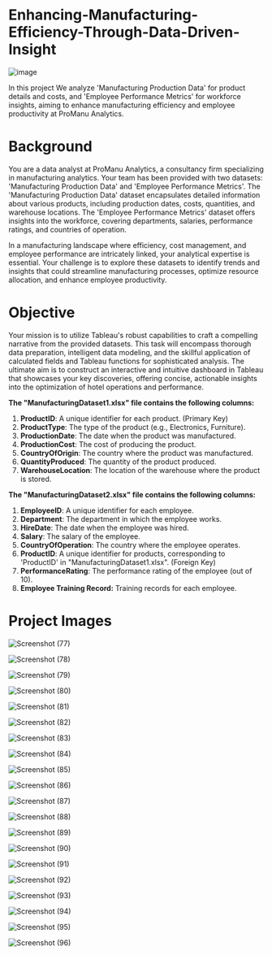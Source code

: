 # Enhancing-Manufacturing-Efficiency-Through-Data-Driven-Insight

![image](https://github.com/Shubham999-code/Enhancing-Manufacturing-Efficiency-Through-Data-Driven-Insight-PowerBI-Project/assets/120647088/f3253a85-0cb2-4773-ae71-b5b9afe611aa)

In this project We analyze 'Manufacturing Production Data' for product details and costs, and 'Employee Performance Metrics' for workforce insights, aiming to enhance manufacturing efficiency and employee productivity at ProManu Analytics.

# Background

You are a data analyst at ProManu Analytics, a consultancy firm specializing in manufacturing analytics. Your team has been provided with two datasets: 'Manufacturing Production Data' and 'Employee Performance Metrics'. The 'Manufacturing Production Data' dataset encapsulates detailed information about various products, including production dates, costs, quantities, and warehouse locations. The 'Employee Performance Metrics' dataset offers insights into the workforce, covering departments, salaries, performance ratings, and countries of operation.

In a manufacturing landscape where efficiency, cost management, and employee performance are intricately linked, your analytical expertise is essential. Your challenge is to explore these datasets to identify trends and insights that could streamline manufacturing processes, optimize resource allocation, and enhance employee productivity.

# Objective

Your mission is to utilize Tableau's robust capabilities to craft a compelling narrative from the provided datasets. This task will encompass thorough data preparation, intelligent data modeling, and the skillful application of calculated fields and Tableau functions for sophisticated analysis. The ultimate aim is to construct an interactive and intuitive dashboard in Tableau that showcases your key discoveries, offering concise, actionable insights into the optimization of hotel operations and performance.

**The "ManufacturingDataset1.xlsx" file contains the following columns:**

1. **ProductID**: A unique identifier for each product.  (Primary Key)
2. **ProductType**: The type of the product (e.g., Electronics, Furniture).
3. **ProductionDate**: The date when the product was manufactured.
4. **ProductionCost**: The cost of producing the product.
5. **CountryOfOrigin**: The country where the product was manufactured.
6. **QuantityProduced**: The quantity of the product produced.
7. **WarehouseLocation**: The location of the warehouse where the product is stored.

**The "ManufacturingDataset2.xlsx" file contains the following columns:**

1. **EmployeeID**: A unique identifier for each employee.
2. **Department**: The department in which the employee works.
3. **HireDate**: The date when the employee was hired.
4. **Salary**: The salary of the employee.
5. **CountryOfOperation**: The country where the employee operates.
6. **ProductID**: A unique identifier for products, corresponding to 'ProductID' in "ManufacturingDataset1.xlsx".  (Foreign Key)
7. **PerformanceRating**: The performance rating of the employee (out of 10).
8. **Employee Training Record:** Training records for each employee.

# Project Images

![Screenshot (77)](https://github.com/Shubham999-code/Enhancing-Manufacturing-Efficiency-Through-Data-Driven-Insight-PowerBI-Project/assets/120647088/aaaea92b-1fdf-4a13-aaa5-8e149dd19eaa)



![Screenshot (78)](https://github.com/Shubham999-code/Enhancing-Manufacturing-Efficiency-Through-Data-Driven-Insight-PowerBI-Project/assets/120647088/8ce1eb5b-46cb-4975-94c4-ba42f8f234d0)

![Screenshot (79)](https://github.com/Shubham999-code/Enhancing-Manufacturing-Efficiency-Through-Data-Driven-Insight-PowerBI-Project/assets/120647088/824fb804-3281-4a12-b1cc-dd116ec5f08a)
                                          

![Screenshot (80)](https://github.com/Shubham999-code/Enhancing-Manufacturing-Efficiency-Through-Data-Driven-Insight-PowerBI-Project/assets/120647088/2302f816-724e-4031-bde9-c87519779b69)

![Screenshot (81)](https://github.com/Shubham999-code/Enhancing-Manufacturing-Efficiency-Through-Data-Driven-Insight-PowerBI-Project/assets/120647088/74c6963e-1206-4e9d-9ac8-74b9b90d5051)


![Screenshot (82)](https://github.com/Shubham999-code/Enhancing-Manufacturing-Efficiency-Through-Data-Driven-Insight-PowerBI-Project/assets/120647088/2c03ab77-2d5c-4556-9cbd-3ce71e08f1c5)


![Screenshot (83)](https://github.com/Shubham999-code/Enhancing-Manufacturing-Efficiency-Through-Data-Driven-Insight-PowerBI-Project/assets/120647088/fcf5f126-33e2-4f33-b29a-08c6cc9f7c76)


![Screenshot (84)](https://github.com/Shubham999-code/Enhancing-Manufacturing-Efficiency-Through-Data-Driven-Insight-PowerBI-Project/assets/120647088/0b0cb647-33c0-48fa-ac36-48b9eca6026f)



![Screenshot (85)](https://github.com/Shubham999-code/Enhancing-Manufacturing-Efficiency-Through-Data-Driven-Insight-PowerBI-Project/assets/120647088/f4dbf699-7291-488d-83b7-4e6b41d96941)



![Screenshot (86)](https://github.com/Shubham999-code/Enhancing-Manufacturing-Efficiency-Through-Data-Driven-Insight-PowerBI-Project/assets/120647088/1a90f1d5-ab76-4377-98ad-45bc775bdebf)




![Screenshot (87)](https://github.com/Shubham999-code/Enhancing-Manufacturing-Efficiency-Through-Data-Driven-Insight-PowerBI-Project/assets/120647088/022e1e88-b078-49c1-ab3e-c75071c801b5)


![Screenshot (88)](https://github.com/Shubham999-code/Enhancing-Manufacturing-Efficiency-Through-Data-Driven-Insight-PowerBI-Project/assets/120647088/713f199b-0628-4574-94c9-53aa4f55f4f6)

![Screenshot (89)](https://github.com/Shubham999-code/Enhancing-Manufacturing-Efficiency-Through-Data-Driven-Insight-PowerBI-Project/assets/120647088/2f813389-8542-4213-8489-fb2683c60afd)


![Screenshot (90)](https://github.com/Shubham999-code/Enhancing-Manufacturing-Efficiency-Through-Data-Driven-Insight-PowerBI-Project/assets/120647088/748a4dd5-1e37-4ddc-886c-6d68abe38093)


![Screenshot (91)](https://github.com/Shubham999-code/Enhancing-Manufacturing-Efficiency-Through-Data-Driven-Insight-PowerBI-Project/assets/120647088/0e40878f-5242-4273-ae3c-62c40bc64f4d)



![Screenshot (92)](https://github.com/Shubham999-code/Enhancing-Manufacturing-Efficiency-Through-Data-Driven-Insight-PowerBI-Project/assets/120647088/edba3b51-1b97-4110-bcd8-6a05c7211a92)


![Screenshot (93)](https://github.com/Shubham999-code/Enhancing-Manufacturing-Efficiency-Through-Data-Driven-Insight-PowerBI-Project/assets/120647088/30f86fc0-b921-4e37-a4c4-53664ea9d554)

![Screenshot (94)](https://github.com/Shubham999-code/Enhancing-Manufacturing-Efficiency-Through-Data-Driven-Insight-PowerBI-Project/assets/120647088/592f72c3-b7ac-41b3-8452-f6270a6644ac)


![Screenshot (95)](https://github.com/Shubham999-code/Enhancing-Manufacturing-Efficiency-Through-Data-Driven-Insight-PowerBI-Project/assets/120647088/56e5ac53-6105-48d0-abac-e497f5566b76)


![Screenshot (96)](https://github.com/Shubham999-code/Enhancing-Manufacturing-Efficiency-Through-Data-Driven-Insight-PowerBI-Project/assets/120647088/84b0cc67-45a6-4b9a-8a2c-0406c727ebe5)

